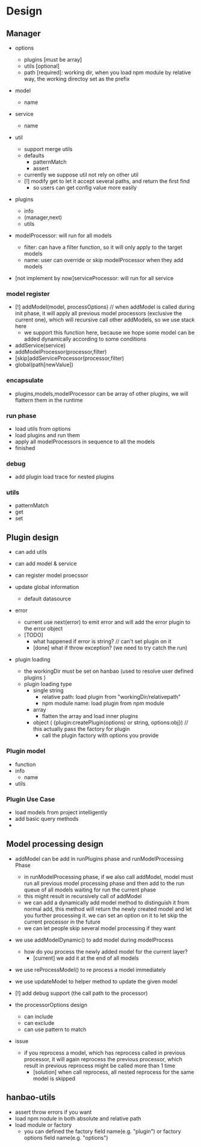 # Design



## Manager
* options
    * plugins [must be array]
    * utils [optional]
    * path [required]: working dir, when you load npm module by relative way, the working directoy set as the prefix
* model
    * name
* service
    * name
* util
    * support merge utils
    * defaults
        * patternMatch
        * assert
    * currently we suppose util not rely on other util 
    * [!] modify get to let it accept several paths, and return the first find
        * so users can get config value more easily
* plugins
    * info
    * <func>(manager,next)
    * utils
* modelProcessor: will run for all models 
    * filter: can have a filter function, so it will only apply to the target models
    * name: user can override or skip modelProcessor when they add models
    
    
* [not implement by now]serviceProcessor: will run for all service


### model register
* [!] addModel(model, processOptions) // when addModel is called during init phase, it will apply all previous model processors (exclusive the current one), which will recursive call other addModels, so we use stack here
    * we support this function here, because we hope some model can be added dynamically according to some conditions
* addService(service)
* addModelProcessor(processor,filter)
* [skip]addServiceProcessor(processor,filter)
* global(path[newValue])



### encapsulate
* plugins,models,modelProcessor can be array of other plugins, we will flattern them in the runtime


### run phase
* load utils from options
* load plugins and run them
* apply all modelProcessors in sequence to all the models
* finished

### debug
* add plugin load trace for nested plugins

### utils
* patternMatch
* get
* set

## Plugin design
* can add utils
* can add model & service
* can register model proecssor
* update global information
    * default datasource
* error 
    * current use next(error) to emit error and will add the error plugin to the error object
    * [TODO] 
        * what happened if error is string? // can't set plugin on it
        * [done] what if throw exception? (we need to try catch the run)
        
        
* plugin loading
    * the workingDir must be set on hanbao (used to resolve user defined plugins )
    * plugin loading type
        * single string
            * relative path: load plugin from "workingDir/relativepath"
            * npm module name: load plugin from npm module
        * array
            * flatten the array and load inner plugins
        * object ( {plugin:createPlugin(options) or string, options:obj}) // this actually pass the factory for plugin 
            * call the plugin factory with options you provide
### Plugin model
* function
* info
    * name
* utils

### Plugin Use Case
* load models from project intelligently
* add basic query methods
* 


## Model processing design
* addModel can be add in runPlugins phase and runModelProcessing Phase
    * in runModelProcessing phase, if we also call addModel, model must run all previous model processing phase and then add to the run queue of all models waiting for run the current phase
    * this might result in recursively call of addModel
    * we can add a dynamically add model method to distinguish it from normal add, this method will return the newly created model and let you further processing it. we can set an option on it to let skip the current processor in the future
    * we can let people skip several model processing if they want
    
* we use addModelDynamic() to add model during modelProcess
    * how do you process the newly added model for the current layer? 
        * [current] we add it at the end of all models 
* we use reProcessModel() to re process a model immediately
* we use updateModel to helper method to update the given model
* [!] add debug support (the call path to the processor)
* the processorOptions design
    * can include
    * can exclude
    * can use pattern to match
    
* issue
    * if you reprocess a model, which has reprocess called in previous processor, it will again reprocess the previous processor, which result in previous reprocess might be called more than 1 time
        * [solution] when call reprocess, all nested reprocess for the same model is skipped
        
        
        
   
## hanbao-utils
* assert throw errors if you want
* load npm nodule in both absolute and relative path
* load module or factory
    * you can defined the factory field name(e.g. "plugin") or factory options field name(e.g. "options")
